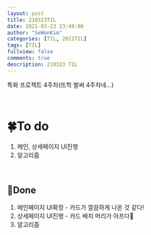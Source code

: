 ```yaml
---
layout: post
title: 210323TIL 
date: 2021-03-23 23:49:00
author: "SeWonKim"
categories: [TIL, 2021TIL]
tags: [TIL]
fullview: false
comments: true
description: 210323 TIL
---
```


특화 프로젝트 4주차(뜨헉 벌써 4주차네...)

&nbsp;
&nbsp;

# 🍀To do

1. 메인, 상세페이지 UI진행
2. 알고리즘
   
&nbsp;
&nbsp;

## 🌳Done

1. 메인페이지 UI확정 - 카드가 깔끔하게 나온 것 같다!
2. 상세페이지 UI진행 - 카드 배치 머리가 아프다🤕
3. 알고리즘

&nbsp;
&nbsp;
